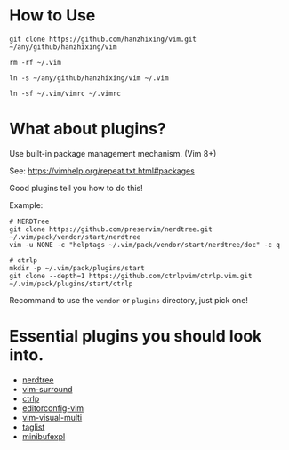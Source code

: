 # How to Use

``` shell
git clone https://github.com/hanzhixing/vim.git ~/any/github/hanzhixing/vim

rm -rf ~/.vim

ln -s ~/any/github/hanzhixing/vim ~/.vim

ln -sf ~/.vim/vimrc ~/.vimrc
```

# What about plugins?
Use built-in package management mechanism. (Vim 8+)

See: https://vimhelp.org/repeat.txt.html#packages

Good plugins tell you how to do this!

Example:

``` shell
# NERDTree
git clone https://github.com/preservim/nerdtree.git ~/.vim/pack/vendor/start/nerdtree
vim -u NONE -c "helptags ~/.vim/pack/vendor/start/nerdtree/doc" -c q

# ctrlp
mkdir -p ~/.vim/pack/plugins/start
git clone --depth=1 https://github.com/ctrlpvim/ctrlp.vim.git ~/.vim/pack/plugins/start/ctrlp
```

Recommand to use the `vendor` or `plugins` directory, just pick one!

# Essential plugins you should look into.
- [nerdtree](https://github.com/preservim/nerdtree)
- [vim-surround](https://github.com/tpope/vim-surround)
- [ctrlp](https://github.com/ctrlpvim/ctrlp.vim)
- [editorconfig-vim](https://github.com/editorconfig/editorconfig-vim)
- [vim-visual-multi](https://github.com/mg979/vim-visual-multi)
- [taglist](https://github.com/yegappan/taglist)
- [minibufexpl](https://github.com/fholgado/minibufexpl.vim)
